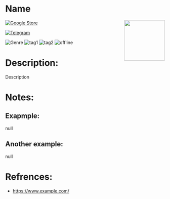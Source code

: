 # Name
<img 
  src="./icon.webp"
  width="128"
  align="right"
/>
[![Google Store](https://img.shields.io/badge/Google_Play-gold?logo=Google-Play&logoColor=black)](https://play.google.com/store/apps/details?id=)

[![Telegram](https://img.shields.io/badge/Telegram-gold?logo=Telegram&logoColor=black)](https://t.me/GrimIraniFiles/)

![Genre](https://img.shields.io/badge/Genre-gold)
![tag1](https://img.shields.io/badge/tag1-gold)
![tag2](https://img.shields.io/badge/tag2-gold)
![offline](https://img.shields.io/badge/offline-gold)

# Description:
Description

# Notes:
## Exapmple:
null

## Another example:
null

# Refrences:
- https://www.example.com/
